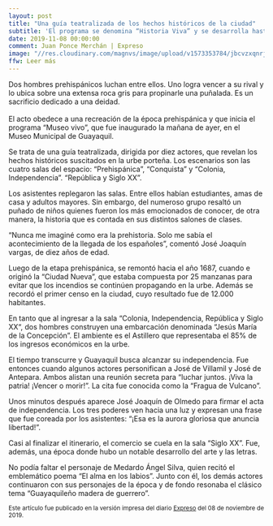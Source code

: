 ```yaml
---
layout: post
title: "Una guía teatralizada de los hechos históricos de la ciudad"
subtitle: 'El programa se denomina “Historia Viva” y se desarrolla hasta mañana en el Museo Municipal. Diez actores guían a los visitantes a través de cuatro salas.'
date: 2019-11-08 00:00:00
comment: Juan Ponce Merchán | Expreso
image: "//res.cloudinary.com/magnvs/image/upload/v1573353784/jbcvzxqnrjfcmlzqpwjb.jpg"
ffw: Leer más
---
```

Dos hombres prehispánicos luchan entre ellos. Uno logra vencer a su rival y lo ubica sobre una extensa roca gris para propinarle una puñalada. Es un sacrificio dedicado a una deidad.<br /><br/>El acto obedece a una recreación de la época prehispánica y que inicia el programa “Museo vivo”, que fue inaugurado la mañana de ayer, en el Museo Municipal de Guayaquil.

Se trata de una guía teatralizada, dirigida por diez actores, que revelan los hechos históricos suscitados en la urbe porteña. Los escenarios son las cuatro salas del espacio: “Prehispánica”, “Conquista” y “Colonia, Independencia”. “República y Siglo XX”.

Los asistentes replegaron las salas. Entre ellos habían estudiantes, amas de casa y adultos mayores. Sin embargo, del numeroso grupo resaltó un puñado de niños quienes fueron los más emocionados de conocer, de otra manera, la historia que es contada en sus distintos salones de clases.

“Nunca me imaginé como era la prehistoria. Solo me sabía el acontecimiento de la llegada de los españoles”, comentó José Joaquín vargas, de diez años de edad.

Luego de la etapa prehispánica, se remontó hacia el año 1687, cuando e originó la “Ciudad Nueva”, que estaba compuesta por 25 manzanas para evitar que los incendios se continúen propagando en la urbe. Además se recordó el primer censo en la ciudad, cuyo resultado fue de 12.000 habitantes.

En tanto que al ingresar a la sala “Colonia, Independencia, República y Siglo XX“, dos hombres construyen una embarcación denominada “Jesús María de la Concepción”. El ambiente es el Astillero que representaba el 85% de los ingresos económicos en la urbe.

El tiempo transcurre y Guayaquil busca alcanzar su independencia. Fue entonces cuando algunos actores personifican a José de Villamil y José de Antepara. Ambos alistan una reunión secreta para “luchar juntos. ¡Viva la patria! ¡Vencer o morir!”. La cita fue conocida como la “Fragua de Vulcano”.

Unos minutos después aparece José Joaquín de Olmedo para firmar el acta de independencia. Los tres poderes ven hacia una luz y expresan una frase que fue coreada por los asistentes: “¡Esa es la aurora gloriosa que anuncia libertad!”.

Casi al finalizar el itinerario, el comercio se cuela en la sala “Siglo XX”. Fue, además, una época donde hubo un notable desarrollo del arte y las letras.

No podía faltar el personaje de Medardo Ángel Silva, quien recitó el emblemático poema “El alma en los labios”. Junto con él, los demás actores continuaron con sus personajes de la época y de fondo resonaba el clásico tema “Guayaquileño madera de guerrero”.

<small>Este artículo fue publicado en la versión impresa del diario [Expreso](//www.expreso.ec) del 08 de noviembre de 2019.</small>
